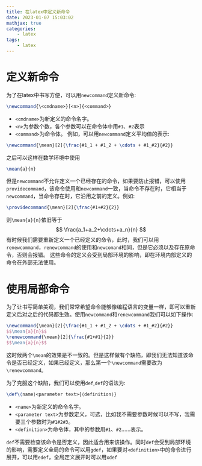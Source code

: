 ```yaml
---
title: 在latex中定义新命令
date: 2023-01-07 15:03:02
mathjax: true
categories:
    - latex
tags:
    - latex
---
```


# 定义新命令
为了在latex中书写方便，可以用`newcommand`定义新命令:
```latex
\newcommand{\<cmdname>}[<n>]{<command>}
```
- `<cmdname>`为新定义的命令名字。
- `<n>`为参数个数，各个参数可以在命令体中用`#1`、`#2`表示
- `<command>`为命令体。
例如，可以用`newcommand`定义平均值的表示:
```latex
\newcommand{\mean}[2]{\frac{#1_1 + #1_2 + \cdots + #1_#2}{#2}}
```
之后可以这样在数学环境中使用
```latex
\mean{a}{n}
```
但是`newcommand`不允许定义一个已经存在的命令，如果要防止报错，可以使用`providecommand`，该命令使用和`newcommand`一致，当命令不存在时，它相当于`newcommand`，当命令存在时，它沿用之前的定义。例如:
```latex
\providecommand{\mean}[2]{\frac{#1+#2}{2}}
```
则`\mean{a}{n}`依旧等于
$$ \frac{a_1+a_2+\cdots+a_n}{n} $$
有时候我们需要重新定义一个已经定义的命令，此时，我们可以用`renewcommand`，`renewcommand`的使用和`newcomand`相同，但是它必须以及存在原命令，否则会报错。
这些命令的定义会受到局部环境的影响，即在环境内部定义的命令在外部无法使用。

# 使用局部命令
为了让书写简单美观，我们常常希望命令能够像编程语言的变量一样，即可以重新定义后对之后的代码都生效。使用`newcommand`和`renewcommand`我们可以如下操作:
```latex
\newcommand{\mean}[2]{\frac{#1_1 + #1_2 + \cdots + #1_#2}{#2}}
$$\mean{a}{n}$$
\renewcommand{\mean}[2]{\frac{#1+#1}{2}}
$$\mean{a}{n}$$
```
这时候两个`\mean`的效果是不一致的。但是这样做有个缺陷，即我们无法知道该命令是否已经定义，如果已经定义，那么第一个`\newcommand`需要改为`\renewcommand`。  

为了克服这个缺陷，我们可以使用`def`,`def`的语法为:
```latex
\def\⟨name⟩<parameter text>{⟨definition⟩}
```
- `<name>`为新定义的命令名字。
- `<parameter text>`为参数定义，可选，比如我不需要参数时候可以不写，我需要三个参数时为`#1#2#3`。
- `<definition>`为命令体，其中的参数用`#1`、`#2`……表示。

`def`不需要检查该命令是否定义，因此适合用来该操作。同时`def`会受到局部环境的影响，需要定义全局的命令可以用`gdef`，如果要对`<definition>`中的命令进行展开，可以用`edef`，全局定义展开时可以用`xdef`

